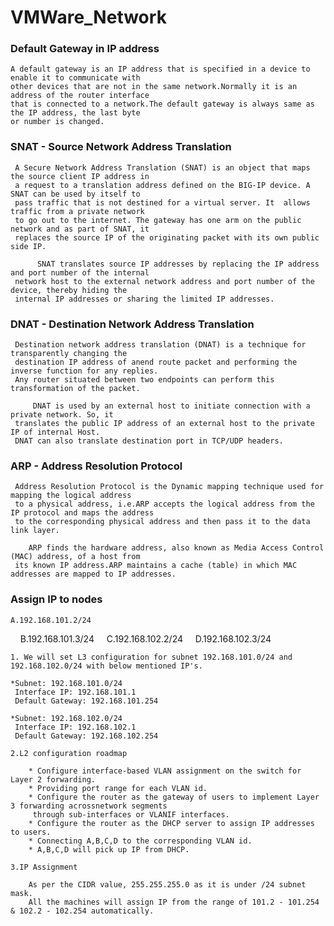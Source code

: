 # VMWare_Network


### Default Gateway in IP address

    A default gateway is an IP address that is specified in a device to enable it to communicate with
    other devices that are not in the same network.Normally it is an address of the router interface 
    that is connected to a network.The default gateway is always same as the IP address, the last byte
    or number is changed.

### SNAT - Source Network Address Translation

     A Secure Network Address Translation (SNAT) is an object that maps the source client IP address in
     a request to a translation address defined on the BIG-IP device. A SNAT can be used by itself to 
     pass traffic that is not destined for a virtual server. It  allows traffic from a private network
     to go out to the internet. The gateway has one arm on the public network and as part of SNAT, it 
     replaces the source IP of the originating packet with its own public side IP.

          SNAT translates source IP addresses by replacing the IP address and port number of the internal
     network host to the external network address and port number of the device, thereby hiding the 
     internal IP addresses or sharing the limited IP addresses.

### DNAT - Destination Network Address Translation

     Destination network address translation (DNAT) is a technique for transparently changing the
     destination IP address of anend route packet and performing the inverse function for any replies.
     Any router situated between two endpoints can perform this transformation of the packet.
     
         DNAT is used by an external host to initiate connection with a private network. So, it 
     translates the public IP address of an external host to the private IP of internal Host.
     DNAT can also translate destination port in TCP/UDP headers.

### ARP - Address Resolution Protocol

     Address Resolution Protocol is the Dynamic mapping technique used for mapping the logical address
     to a physical address, i.e.ARP accepts the logical address from the IP protocol and maps the address
     to the corresponding physical address and then pass it to the data link layer.
     
        ARP finds the hardware address, also known as Media Access Control (MAC) address, of a host from
     its known IP address.ARP maintains a cache (table) in which MAC addresses are mapped to IP addresses.

### Assign IP to nodes

    A.192.168.101.2/24
    B.192.168.101.3/24
    C.192.168.102.2/24
    D.192.168.102.3/24
    
    1. We will set L3 configuration for subnet 192.168.101.0/24 and 192.168.102.0/24 with below mentioned IP's.
        
    *Subnet: 192.168.101.0/24
     Interface IP: 192.168.101.1
     Default Gateway: 192.168.101.254
    
    *Subnet: 192.168.102.0/24
     Interface IP: 192.168.102.1
     Default Gateway: 192.168.102.254
    
    2.L2 configuration roadmap
    
        * Configure interface-based VLAN assignment on the switch for Layer 2 forwarding.
        * Providing port range for each VLAN id.
        * Configure the router as the gateway of users to implement Layer 3 forwarding acrossnetwork segments
         through sub-interfaces or VLANIF interfaces.
        * Configure the router as the DHCP server to assign IP addresses to users.
        * Connecting A,B,C,D to the corresponding VLAN id.
        * A,B,C,D will pick up IP from DHCP.

    3.IP Assignment
        
        As per the CIDR value, 255.255.255.0 as it is under /24 subnet mask.
        All the machines will assign IP from the range of 101.2 - 101.254 & 102.2 - 102.254 automatically.
    
    

